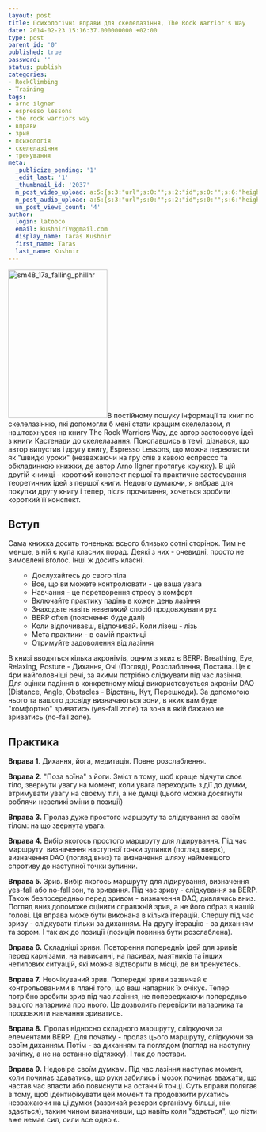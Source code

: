 ```yaml
---
layout: post
title: Психологічні вправи для скелелазіння, The Rock Warrior's Way
date: 2014-02-23 15:16:37.000000000 +02:00
type: post
parent_id: '0'
published: true
password: ''
status: publish
categories:
- RockClimbing
- Training
tags:
- arno ilgner
- espresso lessons
- the rock warriors way
- вправи
- зрив
- психологія
- скелелазіння
- тренування
meta:
  _publicize_pending: '1'
  _edit_last: '1'
  _thumbnail_id: '2037'
  m_post_video_upload: a:5:{s:3:"url";s:0:"";s:2:"id";s:0:"";s:6:"height";s:0:"";s:5:"width";s:0:"";s:9:"thumbnail";s:0:"";}
  m_post_audio_upload: a:5:{s:3:"url";s:0:"";s:2:"id";s:0:"";s:6:"height";s:0:"";s:5:"width";s:0:"";s:9:"thumbnail";s:0:"";}
  un_post_views_count: '4'
author:
  login: latobco
  email: kushnirTV@gmail.com
  display_name: Taras Kushnir
  first_name: Taras
  last_name: Kushnir
---
```

<p><a href="http://jamming.com.ua/wp-content/uploads/2014/02/sm48_17a_falling_phillhr.jpg"><img class="alignright size-medium wp-image-2037" src="{{ site.baseurl }}/assets/sm48_17a_falling_phillhr-200x300.jpg" alt="sm48_17a_falling_phillhr" width="200" height="300" /></a>В постійному пошуку інформації та книг по скелелазінню, які допомогли б мені стати кращим скелелазом, я наштовхнувся на книгу The Rock Warriors Way, де автор застосовує ідеї з книги Кастенади до скелелазання. Покопавшись в темі, дізнався, що автор випустив і другу книгу, Espresso Lessons, що можна перекласти як "швидкі уроки" (незважаючи на гру слів з кавою еспрессо та обкладинкою книжки, де автор Arno Ilgner протягує кружку). В цій другій книжці - короткий конспект першої та практичне застосування теоретичних ідей з першої книги. Недовго думаючи, я вибрав для покупки другу книгу і тепер, після прочитання, хочеться зробити короткий її конспект.</p>
<p><!--more--></p>
<h2>Вступ</h2>
<p>Сама книжка досить тоненька: всього близько сотні сторінок. Тим не менше, в ній є купа класних порад. Деякі з них - очевидні, просто не вимовлені вголос. Інші ж досить класні.</p>
<ul>
<li style="list-style-type: none;">
<ul>
<li>Дослухайтесь до свого тіла</li>
<li>Все, що ви можете контролювати - це ваша увага</li>
<li>Навчання - це перетворення стресу в комфорт</li>
<li>Включайте практику падінь в кожен день лазіння</li>
<li>Знаходьте навіть невеликий спосіб продовжувати рух</li>
<li>BERP often (пояснення буде далі)</li>
<li>Коли відпочиваєш, відпочивай. Коли лізеш - лізь</li>
<li>Мета практики - в самій практиці</li>
<li>Отримуйте задоволення від лазіння</li>
</ul>
</li>
</ul>
<p>В книзі вводяться кілька акронімів, одним з яких є BERP: Breathing, Eye, Relaxing, Posture - Дихання, Очі (Погляд), Розслаблення, Постава. Це є 4ри найголовніші речі, за якими потрібно слідкувати під час лазіння. Для оцінки падіння в конкретному місці використовується акронім DAO (Distance, Angle, Obstacles - Відстань, Кут, Перешкоди). За допомогою нього та вашого досвіду визначаються зони, в яких вам буде "комфортно" зриватись (yes-fall zone) та зона в якій бажано не зриватись (no-fall zone).</p>
<h2>Практика</h2>
<p><strong>Вправа 1</strong>. Дихання, йога, медитація. Повне розслаблення.</p>
<p><strong>Вправа 2</strong>. "Поза воїна" з йоги. Зміст в тому, щоб краще відчути своє тіло, звернути увагу на момент, коли увага переходить з дії до думки, втримувати увагу на своєму тілі, а не думці (цього можна досягнути роблячи невеликі зміни в позиції)</p>
<p><strong>Вправа 3.</strong> Пролаз дуже простого маршруту та слідкування за своїм тілом: на що звернута увага.</p>
<p><strong>Вправа 4.</strong> Вибір якогось простого маршруту для лідирування. Під час маршруту  визначення наступної точки зупинки (погляд вверх), визначення DAO (погляд вниз) та визначення шляху найменшого спротиву до наступної точки зупинки.</p>
<p><strong>Вправа 5.</strong> Зрив. Вибір якогось маршруту для лідирування, визначення yes-fall або no-fall зон, та зривання. Під час зриву - слідкування за BERP. Також безпосередньо перед зривом - визначення DAO, дивлячись вниз. Погляд вниз допоможе оцінити справжній зрив, а не його образ в нашій голові. Ця вправа може бути виконана в кілька ітерацій. Спершу під час зриву - слідкувати тільки за диханням. На другу ітерацію - за диханням та зором. І так аж до позиції (позиція повинна бути розслаблена).</p>
<p><strong>Вправа 6.</strong> Складніші зриви. Повторення попередніх ідей для зривів перед карнізами, на нависанні, на пасивах, маятників та інших нетипових ситуацій, які можна відтворити в місці, де ви тренуєтесь.</p>
<p><strong>Вправа 7.</strong> Неочікуваний зрив. Попередні зриви зазвичай є контрольованими в плані того, що ваш напарник їх очікує. Тепер потрібно зробити зрив під час лазіння, не попереджаючи попередньо вашого напарника про нього. Це дозволить перевірити напарника та продовжити навчання зриватись.</p>
<p><strong>Вправа 8.</strong> Пролаз відносно складного маршруту, слідкуючи за елементами BERP. Для початку - пролаз цього маршруту, слідкуючи за своїм диханням. Потім - за диханням та поглядом (погляд на наступну зачіпку, а не на останню відтяжку). І так до постави.</p>
<p><strong>Вправа 9.</strong> Недовіра своїм думкам. Під час лазіння наступає момент, коли починає здаватись, що руки забились і мозок починає вважати, що настав час впасти або повиснути на останній точці. Суть вправи полягає в тому, щоб ідентифікувати цей момент та продовжити рухатись незважаючи на ці думки (зазвичай резерви організму більші, ніж здається), таким чином визначивши, що навіть коли "здається", що лізти вже немає сил, сили все одно є.</p>
